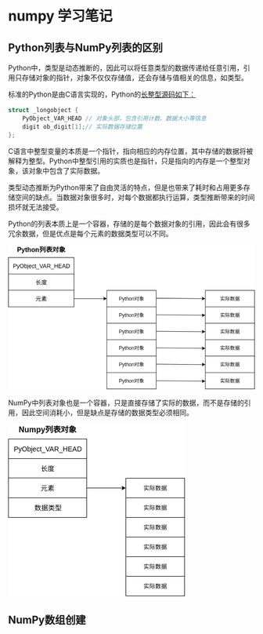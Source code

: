 # numpy 学习笔记

## Python列表与NumPy列表的区别

Python中，类型是动态推断的，因此可以将任意类型的数据传递给任意引用，引用只存储对象的指针，对象不仅仅存储值，还会存储与值相关的信息，如类型。

标准的Python是由C语言实现的，Python的[长整型源码如下：](<https://github.com/python/cpython/blob/e42b705188271da108de42b55d9344642170aa2b/Include/longintrepr.h>)

```c
struct _longobject {
    PyObject_VAR_HEAD // 对象头部，包含引用计数、数据大小等信息
    digit ob_digit[1];// 实际数据存储位置
};
```

C语言中整型变量的本质是一个指针，指向相应的内存位置，其中存储的数据将被解释为整型。Python中整型引用的实质也是指针，只是指向的内存是一个整型对象，该对象中包含了实际数据。

类型动态推断为Python带来了自由灵活的特点，但是也带来了耗时和占用更多存储空间的缺点。当数据对象很多时，对每个数据都执行运算，类型推断带来的时间损坏就无法接受。

Python的列表本质上是一个容器，存储的是每个数据对象的引用，因此会有很多冗余数据，但是优点是每个元素的数据类型可以不同。

![Python列表对象](Python列表对象.png)

NumPy中列表对象也是一个容器，只是直接存储了实际的数据，而不是存储的引用，因此空间消耗小，但是缺点是存储的数据类型必须相同。

![NumPy数据对象](NumPy数据对象.png)

## NumPy数组创建
